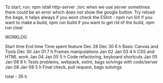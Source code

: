 To start, run:
npm istall
http-server ./src when we use server sometimes there could be an error which does not show the google button. Try reload the bage, it helps always
if you wont check the ESlint - npm run lint
if you want to make a build, npm run build
if you want to get rid of the build, npm run clear


WORKLOG

Start time	End time	Time spent	feature
Dec 28	Dec 30	6 h	Basic Canvas and Tools
Dec 30	Jan 01	7 h 	Frames manipulations
Jan 02	Jan 03	4 h 	CSS and HTML work
Jan 04	Jan 05	5 h	Code refactoring, keyboard shortcuts
Jan 05	Jan 08	8 h	Tests problems, webpack, eslint, bags solvings with code/server
Jan 08	Jan 08	5 h 	Final check, pull request, bags solvings

total - 35 h


